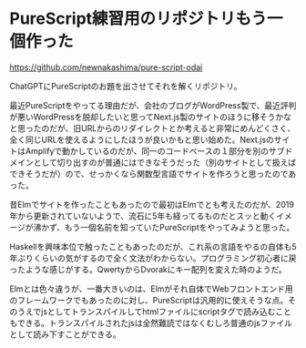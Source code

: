 # PureScript練習用のリポジトリもう一個作った

https://github.com/newnakashima/pure-script-odai

ChatGPTにPureScriptのお題を出させてそれを解くリポジトリ。

最近PureScriptをやってる理由だが、会社のブログがWordPress製で、最近評判が悪いWordPressを脱却したいと思ってNext.js製のサイトのほうに移そうかなと思ったのだが、旧URLからのリダイレクトとか考えると非常にめんどくさく、全く同じURLを使えるようにしたほうが良いかもと思い始めた。Next.jsのサイトはAmplifyで動かしているのだが、同一のコードベースの１部分を別のサブドメインとして切り出すのが普通にはできなそうだった（別のサイトとして扱えばできそうだが）ので、せっかくなら関数型言語でサイトを作ろうと思ったのであった。

昔Elmでサイトを作ったこともあったので最初はElmでとも考えたのだが、2019年から更新されていないようで、流石に5年も経ってるものだとスッと動くイメージが沸かず、もう一個名前を知っていたPureScriptをやってみようと思った。

Haskellを興味本位で触ったこともあったのだが、これ系の言語をやるの自体も5年ぶりくらいの気がするので全く文法がわからない。プログラミング初心者に戻ったような感じがする。QwertyからDvorakにキー配列を変えた時のようだ。

Elmとは色々違うが、一番大きいのは、Elmがそれ自体でWebフロントエンド用のフレームワークでもあったのに対し、PureScriptは汎用的に使えそうな点。そのうえでjsとしてトランスパイルしてhtmlファイルにscriptタグで読み込むこともできる。トランスパイルされたjsは全然難読ではなくむしろ普通のjsファイルとして読み下すことができる。